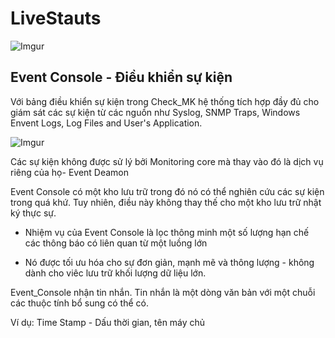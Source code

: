 # LiveStauts

![Imgur](https://i.imgur.com/E6JDwod.png)

## Event Console - Điều khiển sự kiện

Với bảng điều khiển sự kiện trong Check_MK hệ thống tích hợp đầy đủ cho giám sát các sự kiện từ các nguồn như Syslog, SNMP Traps, Windows Envent Logs, Log Files and User's Application.

![Imgur](https://i.imgur.com/jDQed3X.png)

Các sự kiện không được sử lý bởi Monitoring core mà thay vào đó là dịch vụ riêng của họ- Event Deamon

Event Console có một kho lưu trữ trong đó nó có thể nghiên cứu các sự kiện trong quá khứ. Tuy nhiên, điều này không thay thế cho một kho lưu trữ nhật ký thực sự.
* Nhiệm vụ của Event Console là lọc thông minh một số lượng hạn chế các thông báo có liên quan từ một luồng lớn

* Nó được tối ưu hóa cho sự đơn giản, mạnh mẽ và thông lượng - không dành cho viêc lưu trữ khối lượng dữ liệu lớn.

Event_Console nhận tin nhắn. Tin nhắn là một dòng văn bản với một chuỗi các thuộc tính bổ sung có thể có.

Ví dụ: Time Stamp - Dấu thời gian, tên máy chủ